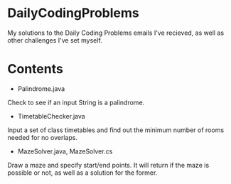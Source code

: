 # DailyCodingProblems

My solutions to the Daily Coding Problems emails I've recieved, as well as other challenges I've set myself.


# Contents

  - Palindrome.java

Check to see if an input String is a palindrome.



  - TimetableChecker.java

Input a set of class timetables and find out the minimum number of rooms needed for no overlaps.



  - MazeSolver.java, MazeSolver.cs

Draw a maze and specify start/end points. It will return if the maze is possible or not, as well as a solution for the former.
